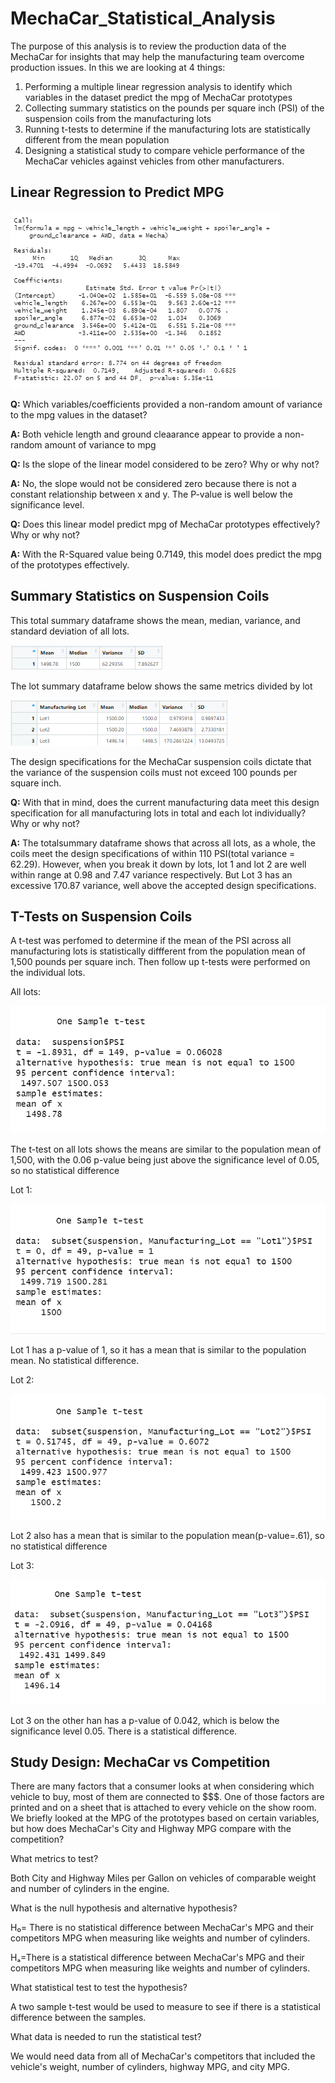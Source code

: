 # MechaCar_Statistical_Analysis
The purpose of this analysis is to review the production data of the MechaCar for insights that may help the manufacturing team overcome production issues.
In this we are looking at 4 things:
1. Performing a multiple linear regression analysis to identify which variables in the dataset predict the mpg of MechaCar prototypes
2. Collecting summary statistics on the pounds per square inch (PSI) of the suspension coils from the manufacturing lots
3. Running t-tests to determine if the manufacturing lots are statistically different from the mean population
4. Designing a statistical study to compare vehicle performance of the MechaCar vehicles against vehicles from other manufacturers.
## Linear Regression to Predict MPG
<img src=Images\linregres.png>

**Q:** Which variables/coefficients provided a non-random amount of variance to the mpg values in the dataset?

**A:** Both vehicle length and ground cleaarance appear to provide a non-random amount of variance to mpg

**Q:** Is the slope of the linear model considered to be zero? Why or why not?

**A:** No, the slope would not be considered zero because there is not a constant relationship between x and y. The P-value is well below the significance level.

**Q:** Does this linear model predict mpg of MechaCar prototypes effectively? Why or why not?

**A:** With the R-Squared value being 0.7149, this model does predict the mpg of the prototypes effectively.


## Summary Statistics on Suspension Coils

This total summary dataframe shows the mean, median, variance, and standard deviation of all lots.

<img src=Images\total_summary.png>

The lot summary dataframe below shows the same metrics divided by lot

<img src=Images\lot_summary.png>

The design specifications for the MechaCar suspension coils dictate that the variance of the suspension coils must not exceed 100 pounds per square inch. 

**Q:** With that in mind, does the current manufacturing data meet this design specification for all manufacturing lots in total and each lot individually? Why or why not?

**A:** The totalsummary dataframe shows that across all lots, as a whole, the coils meet the design specifications of within 110 PSI(total variance = 62.29). However, when you break it down by lots, lot 1 and lot 2 are well within range at 0.98 and 7.47 variance respectively. But Lot 3 has an excessive 170.87 variance, well above the accepted design specifications.

## T-Tests on Suspension Coils

A t-test was perfomed to determine if the mean of the PSI across all manufacturing lots is statistically diffferent from the population mean of 1,500 pounds per square inch. Then follow up t-tests were performed on the individual lots.

All lots:

<img src=Images\t-test.png>

The t-test on all lots shows the means are  similar to the population mean of 1,500, with the 0.06 p-value being just above the significance level of 0.05, so no statistical difference



Lot 1:

<img src=Images\Lot1.png>

Lot 1 has a p-value of 1, so it has a mean that is similar to the population mean. No statistical difference.

Lot 2:

<img src=Images\Lot2.png>

Lot 2 also has a mean that is similar to the population mean(p-value=.61), so no statistical difference

Lot 3:

<img src=Images\Lot3.png>

Lot 3 on the other han has a p-value of 0.042, which is below the significance level 0.05. There is a statistical difference.


## Study Design: MechaCar vs Competition

There are many factors that a consumer looks at when considering which vehicle to buy, most of them are connected to $$$. One of those factors are printed and on a sheet that is attached to every vehicle on the show room. We briefly looked at the MPG of the prototypes based on certain variables, but how does MechaCar's City and Highway MPG compare with the competition?

What metrics to test? 

Both City and Highway Miles per Gallon on vehicles of comparable weight and number of cylinders in the engine.

What is the null hypothesis and alternative hypothesis?

H₀= There is no statistical difference between MechaCar's MPG and their competitors MPG when measuring like weights and number of cylinders.

Hₐ=There is a statistical difference between MechaCar's MPG and their competitors MPG when measuring like weights and number of cylinders.

What statistical test to test the hypothesis? 

A two sample t-test would be used to measure to see if there is a statistical difference between the samples.

What data is needed to run the statistical test?

We would need data from all of MechaCar's competitors that included the vehicle's weight, number of cylinders, highway MPG, and city MPG.
